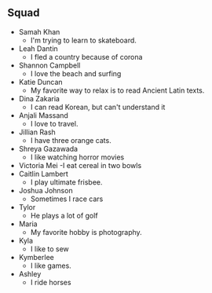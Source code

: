 ## Squad

- Samah Khan
    - I'm trying to learn to skateboard.
- Leah Dantin
    - I fled a country because of corona
- Shannon Campbell
    - I love the beach and surfing
- Katie Duncan
    - My favorite way to relax is to read Ancient Latin texts.
- Dina Zakaria
    - I can read Korean, but can't understand it
- Anjali Massand
  - I love to travel.
- Jillian Rash
    - I have three orange cats.
- Shreya Gazawada
    - I like watching horror movies
- Victoria Mei
    -I eat cereal in two bowls
- Caitlin Lambert
    - I play ultimate frisbee.
- Joshua Johnson
    - Sometimes I race cars
- Tylor 
    - He plays a lot of golf
- Maria
    - My favorite hobby is photography.
- Kyla
    - I like to sew
- Kymberlee
    - I like games.
- Ashley
    - I ride horses
